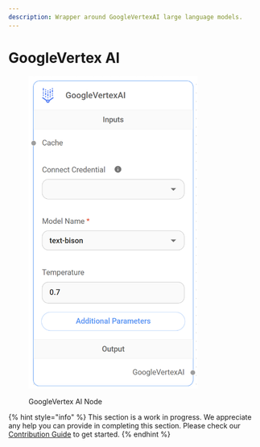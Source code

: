```yaml
---
description: Wrapper around GoogleVertexAI large language models.
---
```


# GoogleVertex AI

<figure><img src="../../../.gitbook/assets/image--4---1---1---1-.png" alt="" width="336"><figcaption><p>GoogleVertex AI Node</p></figcaption></figure>

{% hint style="info" %}
This section is a work in progress. We appreciate any help you can provide in completing this section. Please check our [Contribution Guide](../../../contributing/) to get started.
{% endhint %}
